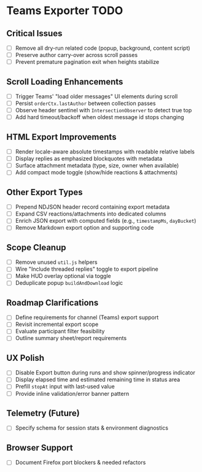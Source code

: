 # Teams Exporter TODO

## Critical Issues
- [ ] Remove all dry-run related code (popup, background, content script)
- [ ] Preserve author carry-over across scroll passes
- [ ] Prevent premature pagination exit when heights stabilize

## Scroll Loading Enhancements
- [ ] Trigger Teams' "load older messages" UI elements during scroll
- [ ] Persist `orderCtx.lastAuthor` between collection passes
- [ ] Observe header sentinel with `IntersectionObserver` to detect true top
- [ ] Add hard timeout/backoff when oldest message id stops changing

## HTML Export Improvements
- [ ] Render locale-aware absolute timestamps with readable relative labels
- [ ] Display replies as emphasized blockquotes with metadata
- [ ] Surface attachment metadata (type, size, owner when available)
- [ ] Add compact mode toggle (show/hide reactions & attachments)

## Other Export Types
- [ ] Prepend NDJSON header record containing export metadata
- [ ] Expand CSV reactions/attachments into dedicated columns
- [ ] Enrich JSON export with computed fields (e.g., `timestampMs`, `dayBucket`)
- [ ] Remove Markdown export option and supporting code

## Scope Cleanup
- [ ] Remove unused `util.js` helpers
- [ ] Wire "Include threaded replies" toggle to export pipeline
- [ ] Make HUD overlay optional via toggle
- [ ] Deduplicate popup `buildAndDownload` logic

## Roadmap Clarifications
- [ ] Define requirements for channel (Teams) export support
- [ ] Revisit incremental export scope
- [ ] Evaluate participant filter feasibility
- [ ] Outline summary sheet/report requirements

## UX Polish
- [ ] Disable Export button during runs and show spinner/progress indicator
- [ ] Display elapsed time and estimated remaining time in status area
- [ ] Prefill `stopAt` input with last-used value
- [ ] Provide inline validation/error banner pattern

## Telemetry (Future)
- [ ] Specify schema for session stats & environment diagnostics

## Browser Support
- [ ] Document Firefox port blockers & needed refactors
